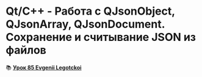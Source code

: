 # Qt/C++ -     Работа с QJsonObject, QJsonArray, QJsonDocument. Сохранение и считывание JSON из файлов
📚 [**Урок 85 Evgenii Legotckoi**](https://evileg.com/ru/post/419/)  